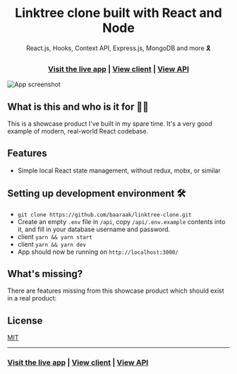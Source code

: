 <h1 align="center">Linktree clone built with React and Node</h1>

<div align="center">React.js, Hooks, Context API, Express.js, MongoDB and more 🎗</div>

<h3 align="center">
  <a href="https://www.google.com/">Visit the live app</a> |
  <a href="https://github.com/baaraak/linktree-clone/tree/master/client">View client</a> |
  <a href="https://github.com/baaraak/linktree-clone/tree/master/api">View API</a>
</h3>

![App screenshot](https://i.ibb.co/W3qVvCn/jira-jpg)

## What is this and who is it for 🤷‍♀️

This is a showcase product I've built in my spare time. It's a very good example of modern, real-world React codebase.

## Features

- Simple local React state management, without redux, mobx, or similar

## Setting up development environment 🛠

- `git clone https://github.com/baaraak/linktree-clone.git`
- Create an empty `.env` file in `/api`, copy `/api/.env.example` contents into it, and fill in your database username and password.
- client `yarn && yarn start`
- client `yarn && yarn dev`
- App should now be running on `http://localhost:3000/`

## What's missing?

There are features missing from this showcase product which should exist in a real product:

## License

[MIT](https://opensource.org/licenses/MIT)

<hr>

<h3>
  <a href="https://www.google.com/">Visit the live app</a> |
  <a href="https://github.com/baaraak/linktree-clone/tree/master/client">View client</a> |
  <a href="https://github.com/baaraak/linktree-clone/tree/master/api">View API</a>
</h3>
